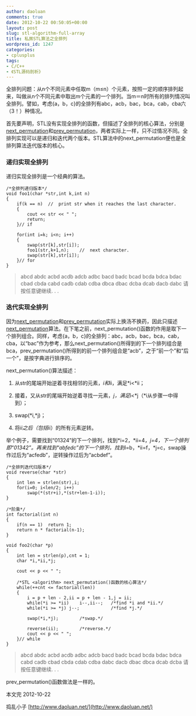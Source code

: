 ```yaml
---
author: daoluan
comments: true
date: 2012-10-22 00:50:05+00:00
layout: post
slug: stl-algorithm-full-array
title: 私房STL算法之全排列
wordpress_id: 1247
categories:
- cplusplus
tags:
- C/C++
- 《STL源码剖析》
---
```


全排列问题：从n个不同元素中任取m（m≤n）个元素，按照一定的顺序排列起来，叫做从n个不同元素中取出m个元素的一个排列。当m＝n时所有的排列情况叫全排列。譬如，考虑{a，b，c}的全排列有abc，acb，bac，bca，cab，cba六（3！）种情况。

首先要声明，STL没有实现全排列的函数，但描述了全排列的核心算法，分别是[next_permutation](http://www.cplusplus.com/reference/algorithm/next_permutation/)和[prev_permutation](http://www.cplusplus.com/reference/algorithm/prev_permutation/)，两者实际上一样，只不过情况不同。全排列实现可以是递归和迭代两个版本。STL算法中的next_permutation便也是全排列算法迭代版本的核心。


### 递归实现全排列


递归实现全排列是一个经典的算法。

    
    /*全排列递归版本*/
    void foo1(char *str,int k,int n)
    {
    	if(k == n)	//	print str when it reaches the last character.
    	{
    		cout << str << " ";
    		return;
    	}//	if
    
    	for(int i=k; i<n; i++)
    	{
    		swap(str[k],str[i]);
    		foo1(str,k+1,n);	//	next character.
    		swap(str[k],str[i]);
    	}//	for
    }




<blockquote>abcd abdc acbd acdb adcb adbc bacd badc bcad bcda bdca bdac cbad cbda cabd cadb
cdab cdba dbca dbac dcba dcab dacb dabc 请按任意键继续. . .</blockquote>




### 迭代实现全排列


因为[next_permutation](http://www.cplusplus.com/reference/algorithm/next_permutation/)和[prev_permutation](http://www.cplusplus.com/reference/algorithm/prev_permutation/)实际上换汤不换药，因此只描述[next_permutation](http://www.cplusplus.com/reference/algorithm/next_permutation/)算法。在下笔之前，next_permutation()函数的作用是取下一个排列组合。同样，考虑{a，b，c}的全排列：abc，acb，bac，bca，cab，cba，以“bac”作为参考，那么next_permutation()所得到的下一个排列组合是bca，prev_permutation()所得到的前一个排列组合是“acb”，之于“前一个”和“后一个”，是按字典进行排序的。

next_permutation()算法描述：



	
  1. 从str的尾端开始逆着寻找相邻的元素，*i和*ii，满足*i<*ii；

	
  2. 接着，又从str的尾端开始逆着寻找一元素，*j，满足*i<*j（*i从步骤一中得到）；

	
  3. swap(*i,*j)；

	
  4. 将*ii之后（包括*ii）的所有元素逆转。


举个例子，需要找到“01324”的下一个排列，找到*i=2，*ii=4，*j=4，下一个排列即“01342”。再来找到“abfedc”的下一个排列，找到*i=b，*ii=f，*j=c，swap操作过后为“acfedb”，逆转操作过后为“acbdef”。

    
    /*全排列迭代归版本*/
    void reverse(char *str)
    {
    	int len = strlen(str),i;
    	for(i=0; i<len/2; i++)
    		swap(*(str+i),*(str+len-1-i));
    }
    
    /*阶乘*/
    int factorial(int n)
    {
    	if(n == 1)	return 1;
    	return n * factorial(n-1);
    }
    
    void foo2(char *p)
    {
    	int len = strlen(p),cnt = 1;
    	char *i,*ii,*j;
    
    	cout << p << " ";
    
    	/*STL <algorithm> next_permutation()函数的核心算法*/
    	while(++cnt <= factorial(len))
    	{
    		i = p + len - 2,ii = p + len - 1,j = ii;
    		while(*i >= *ii)	i--,ii--;	/*find *i and *ii.*/
    		while(*i >= *j)	j--;			/*find *j.*/
    
    		swap(*i,*j);		/*swap.*/
    
    		reverse(ii);		/*reverse.*/
    		cout << p << " ";
    	}//	while
    }




<blockquote>abcd abdc acbd acdb adbc adcb bacd badc bcad bcda bdac bdca cabd cadb cbad cbda
cdab cdba dabc dacb dbac dbca dcab dcba 请按任意键继续. . .</blockquote>


prev_permutation()函数做法是一样的。

本文完 2012-10-22

捣乱小子 [http://www.daoluan.net/](http://www.daoluan.net/)
